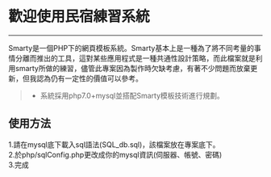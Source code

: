 # 歡迎使用民宿練習系統

------

Smarty是一個PHP下的網頁模板系統。Smarty基本上是一種為了將不同考量的事情分離而推出的工具，這對某些應用程式是一種共通性設計策略，而此檔案就是利用smarty所做的練習，儘管此專案因為製作時欠缺考慮，有著不少問題而放棄更新，但我認為仍有一定性的價值可以參考。
> * 系統採用php7.0+mysql並搭配Smarty模板技術進行規劃。

## 使用方法
1.請在mysql底下載入sql語法(SQL_db.sql)，該檔案放在專案底下。  
2.於php/sqlConfig.php更改成你的mysql資訊(伺服器、帳號、密碼)  
3.完成
